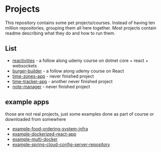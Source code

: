 # Projects

This repository contains some pet projects/courses. Instead of having ten million repositories, grouping them all here together. Most projects contain readme describing what they do and how to run them.

## List

- [reactivities](./udemy-reactivities-app/README.md) - a follow along udemy course on dotnet core + react + websockets
- [burger-builder](./udemy-burger-builder-app/README.md) - a follow along udemy course on React
- [time-zones-app](./time-zones-app/README.md) - never finished project
- [time-tracker-app](./time-tracker-app/README.md) - another never finished project
- [note-manager](./note-manager/README.md) - never finished project

## example apps
those are not real projects, just some examples done as part of course or downloaded from somewhere

- [example-food-ordering-system-infra](./example-food-ordering-system-infra/README.md)
- [example-dockerized-react-app](./example-dockerized-react-app/README.md)
- [example-multi-docker](./example-multi-docker/README.md)
- [example-spring-cloud-config-server-repository](./example-spring-cloud-config-server-repository/README.md)